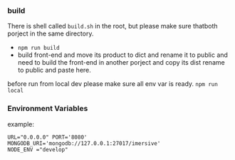 ### build ###

There is shell called `build.sh` in the root, but please make sure thatboth porject in the same directory.


* `npm run build`
* build front-end and move its product to dict and rename it to public
and  need to build the front-end in another porject and copy its dist rename to public and paste here.

before run from local dev please make sure all env var is ready.
`npm run local`

### Environment Variables ###

example:

```
URL="0.0.0.0" PORT='8080' MONGODB_URI='mongodb://127.0.0.1:27017/imersive'
NODE_ENV ="develop" 
```

